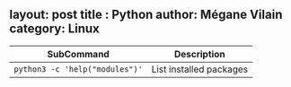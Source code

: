 layout: post
title : Python
author: Mégane Vilain
category: Linux
---

|SubCommand|Description|
|---|---|
|`python3 -c 'help("modules")'`|List installed packages|